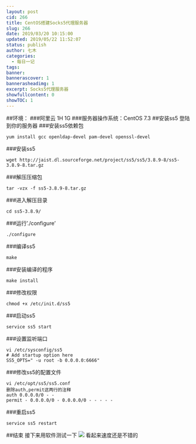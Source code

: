 ```yaml
---
layout: post
cid: 266
title: CentOS搭建Socks5代理服务器
slug: 266
date: 2019/03/20 10:15:00
updated: 2019/05/22 11:52:07
status: publish
author: 七木
categories: 
  - 每日一记
tags: 
banner: 
bannerascover: 1
bannerasheadimg: 1
excerpt: Socks5代理服务器
showfullcontent: 0
showTOC: 1
---
```



##环境：
###阿里云 1H 1G
###服务器操作系统：CentOS 7.3
##安装ss5
登陆到你的服务器
###安装ss5依赖包

    yum install gcc openldap-devel pam-devel openssl-devel
###安装ss5

    wget http://jaist.dl.sourceforge.net/project/ss5/ss5/3.8.9-8/ss5-3.8.9-8.tar.gz

###解压压缩包

    tar -vzx -f ss5-3.8.9-8.tar.gz

###进入解压目录

    cd ss5-3.8.9/

###运行’./configure’

    ./configure

###编译ss5

    make

###安装编译的程序

    make install

###修改权限

    chmod +x /etc/init.d/ss5

###启动ss5

    service ss5 start

###设置监听端口

    vi /etc/sysconfig/ss5  
    # Add startup option here  
    SS5_OPTS=" -u root -b 0.0.0.0:6666"

###修改ss5的配置文件

    vi /etc/opt/ss5/ss5.conf    
    删除auth,permit这两行的注释  
    auth 0.0.0.0/0 - -  
    permit - 0.0.0.0/0 - 0.0.0.0/0 - - - - -

###重启ss5

    service ss5 restart

##结束
接下来用软件测试一下
![][1]
看起来速度还是不错的


  [1]: https://qimu-1251828023.cos.ap-guangzhou.myqcloud.com/2019/03/20/1553061331.jpg